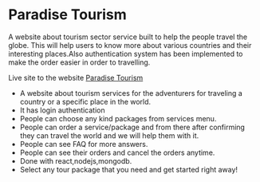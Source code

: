 # Paradise Tourism

A website about tourism sector service built to help the people travel the globe. This will help users to know more about various countries and their interesting places.Also authentication system has been implemented to make the order easier in order to travelling.

Live site to the website [Paradise Tourism](https://determined-cray-0ad33d.netlify.app)

- A website about tourism services for the adventurers for traveling a country or a specific place in the world.
- It has login authentication
- People can choose any kind packages from services menu.
- People can order a service/package and from there after confirming they can travel the world and we will help them with it.
- People can see FAQ for more answers.
- People can see their orders and cancel the orders anytime.
- Done with react,nodejs,mongodb.
- Select any tour package that you need and get started right away!
